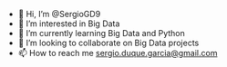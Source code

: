 - 👋 Hi, I’m @SergioGD9
- 👀 I’m interested in Big Data
- 🌱 I’m currently learning Big Data and Python
- 💞️ I’m looking to collaborate on Big Data projects
- 📫 How to reach me sergio.duque.garcia@gmail.com

<!---
SergioGD9/SergioGD9 is a ✨ special ✨ repository because its `README.md` (this file) appears on your GitHub profile.
You can click the Preview link to take a look at your changes.
--->
